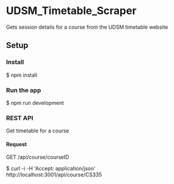 # UDSM_Timetable_Scraper

Gets session details for a course from the UDSM timetable website

<h2>Setup</h2>
<h3>Install</h3>
$ npm install

<h3>Run the app</h3>
$ npm run development 

<h3>REST API</h3>
Get timetable for a course
<h4>Request</h4>
GET /api/course/courseID

$ curl -i -H  'Accept: application/json'  http://localhost:3001/api/course/CS335


               
                  

